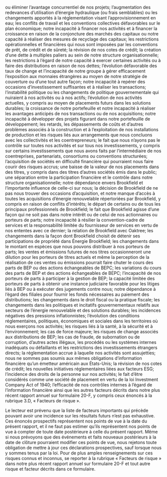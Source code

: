 ou éliminer l’avantage concurrentiel de nos projets; l’augmentation des redevances d’utilisation d’énergie hydraulique (ou frais semblables) ou les changements apportés à la réglementation visant l’approvisionnement en eau; les conflits de travail et les conventions collectives défavorables sur le plan économique; notre incapacité à financer nos activités et à financer la croissance en raison de la conjoncture des marchés des capitaux ou notre capacité à réaliser des mesures de recyclage des capitaux; les restrictions opérationnelles et financières qui nous sont imposées par les conventions de prêt, de crédit et de sûreté; la révision de nos cotes de crédit; la création d’une dette à multiples paliers au sein de notre structure organisationnelle; les restrictions à l’égard de notre capacité à exercer certaines activités ou à faire des distributions en raison de nos dettes; l’évolution défavorable des taux de change et l’incapacité de notre groupe à gérer efficacement l’exposition aux monnaies étrangères au moyen de notre stratégie de couverture ou d’une tout autre façon; notre incapacité à repérer des occasions d’investissement suffisantes et à réaliser les transactions; l’instabilité politique ou les changements de politique gouvernementale qui nuiraient à nos activités ou à nos actifs; l’évolution de nos activités actuelles, y compris au moyen de placements futurs dans les solutions durables; la croissance de notre portefeuille et notre incapacité à réaliser les avantages anticipés de nos transactions ou de nos acquisitions; notre incapacité à développer des projets figurant dans notre portefeuille de développement; les retards, les dépassements de coûts et d’autres problèmes associés à la construction et à l’exploitation de nos installations de production et les risques liés aux arrangements que nous concluons avec les collectivités et les coentrepreneurs; le fait que nous n’ayons pas le contrôle sur toutes nos activités et sur tous nos investissements, y compris sur certains investissements que nous avons faits par l’intermédiaire de nos coentreprises, partenariats, consortiums ou conventions structurées; l’acquisition de sociétés en difficulté financière qui pourraient nous faire courir des risques accrus; une baisse de la valeur de nos placements dans des titres, y compris dans des titres d’autres sociétés émis dans le public; une séparation entre la participation financière et le contrôle dans notre structure organisationnelle; notre dépendance envers Brookfield et l’importante influence de celle-ci sur nous; la décision de Brookfield de ne pas nous trouver des occasions d’acquisition, et notre manque d’accès à toutes les acquisitions d’énergie renouvelable répertoriées par Brookfield, y compris en raison de conflits d’intérêts; le départ de certains ou de tous les principaux professionnels de Brookfield; le fait que Brookfield agisse d’une façon qui ne soit pas dans notre intérêt ou de celui de nos actionnaires ou porteurs de parts; notre incapacité à résilier la convention-cadre de services et la responsabilité limitée du fournisseur de services en vertu de nos ententes avec ce dernier; la relation de Brookfield avec Oaktree; les changements dans la façon dont Brookfield choisit de détenir ses participations de propriété dans Énergie Brookfield; les changements dans le montant en espèces que nous pouvons distribuer à nos porteurs de parts; les ventes et émissions futures de nos titres occasionneront une dilution pour les porteurs de titres actuels et même la perception de la réalisation de ces ventes ou émissions pourrait faire chuter le cours des parts de BEP ou des actions échangeables de BEPC; les variations du cours des parts de BEP et des actions échangeables de BEPC; l’incapacité de nos porteurs de parts à participer à la gestion de BEP; la capacité limitée des porteurs de parts à obtenir une instance judiciaire favorable pour les litiges liés à BEP ou à exécuter des jugements contre nous; notre dépendance à l’égard des filiales pour fournir les fonds nécessaires au paiement des distributions; les changements dans le droit fiscal ou la pratique fiscale; les changements dans les politiques et incitatifs gouvernementaux relatifs aux secteurs de l’énergie renouvelable et des solutions durables; les incidences négatives des pressions inflationnistes; l’évolution des conditions réglementaires, politiques, économiques et sociales dans les territoires où nous exerçons nos activités; les risques liés à la santé, à la sécurité et à l’environnement; les cas de force majeure; les risques de change associés aux distributions de BEP; les cas de fraude, de subornation ou de corruption, d’autres actes illégaux, les procédés ou les systèmes internes inadéquats ou défaillants et les restrictions des investissements étrangers directs; la réglementation accrue à laquelle nos activités sont assujetties; nous ne sommes pas soumis aux mêmes obligations d’information financière qu’un émetteur américain aux États-Unis; la révision de nos cotes de crédit; les nouvelles initiatives réglementaires liées aux facteurs ESG; l’incidence des droits de la personne sur nos activités; le fait d’être considérés comme une société de placement en vertu de la loi Investment Company Act of 1940; l’efficacité de nos contrôles internes à l’égard de l’information financière ainsi que les autres facteurs décrits dans notre plus récent rapport annuel sur formulaire 20-F, y compris ceux énoncés à la rubrique 3.D, « Facteurs de risque ».  

Le lecteur est prévenu que la liste de facteurs importants qui précède pouvant avoir une incidence sur les résultats futurs n’est pas exhaustive. Ces énoncés prospectifs représentent nos points de vue à la date du présent rapport, et il ne faut pas estimer qu’ils représentent nos points de vue à compter de toute date postérieure à celle du présent rapport. Même si nous prévoyons que des événements et faits nouveaux postérieurs à la date de clôture pourraient modifier ces points de vue, nous rejetons toute obligation de mettre à jour ces déclarations prospectives, sauf lorsque nous y sommes tenus par la loi. Pour de plus amples renseignements sur ces risques connus et inconnus, se reporter à la rubrique « Facteurs de risque » dans notre plus récent rapport annuel sur formulaire 20-F et tout autre risque et facteur décrits dans ce formulaire.  